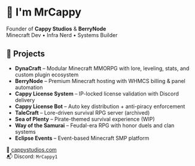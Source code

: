 # 👋 I'm MrCappy

Founder of **Cappy Studios** & **BerryNode**  
Minecraft Dev • Infra Nerd • Systems Builder

## 🧩 Projects
- **DynaCraft** – Modular Minecraft MMORPG with lore, leveling, stats, and custom plugin ecosystem  
- **BerryNode** – Premium Minecraft hosting with WHMCS billing & panel automation  
- **Cappy License System** – IP-locked license validation with Discord delivery  
- **Cappy License Bot** – Auto key distribution + anti-piracy enforcement  
- **TaleCraft** – Lore-driven survival RPG server (archived)  
- **Sea of Plenty** – Pirate-themed survival experience (WIP)  
- **Way of the Samurai** – Feudal-era RPG with honor duels and clan systems  
- **Eclipse Events** – Event-based Minecraft SMP platform

📎 [cappystudios.com](https://cappystudios.com)  
📬 Discord: `MrCappy1`
